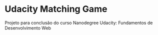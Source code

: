 # Udacity Matching Game

Projeto para conclusão do curso Nanodegree Udacity: Fundamentos de Desenvolvimento Web
